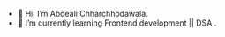 - 👋 Hi, I’m Abdeali Chharchhodawala.
- 🌱 I’m currently learning Frontend development || DSA .


<!---
Abdeali099/Abdeali099 is a ✨ special ✨ repository because its `README.md` (this file) appears on your GitHub profile.
You can click the Preview link to take a look at your changes.
--->
